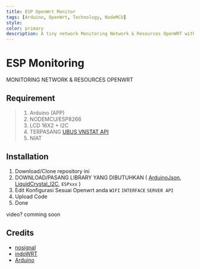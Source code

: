 ```yaml
---
title: ESP OpenWrt Monitor
tags: [Arduino, OpenWrt, Technology, NodeMCU]
style: 
color: primary
description: A tiny network Monitoring Network & Resources OpenWRT with ESP or NodeMCU
---
```


# ESP Monitoring
MONITORING NETWORK & RESOURCES OPENWRT

## Requirement
> 1. Arduino (APP)
> 2. NODEMCU/ESP8266
> 3. LCD 16X2 + I2C
> 4. TERPASANG [UBUS VNSTAT API](https://github.com/nosignals/ubus-vnstat-api)
> 5. NIAT
## Installation
1. Download/Clone repository ini
2. DOWNLOAD/PASANG LIBRARY YANG DIBUTUHKAN ( [ArduinoJson](https://arduinojson.org/), [LiquidCrystal_I2C](https://github.com/johnrickman/LiquidCrystal_I2C), `ESPxxx` )
3. Edit Konfigurasi Sesuai Openwrt anda `WIFI`  `INTERFACE` `SERVER API`
4. Upload Code
5. Done

video? comming soon

## Credits
- [nosignal](https://github.com/nosignals)
- [indoWRT](https://www.facebook.com/groups/728998271085718)
- [Arduino](https://www.arduino.cc)
